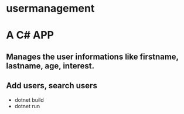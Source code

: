 # usermanagement
# A C# APP
## Manages the user informations like firstname, lastname, age, interest.
## Add users, search users
* dotnet build
* dotnet run